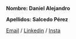 **Nombre: Daniel Alejandro** 

**Apellidos: Salcedo Pérez**


[Email](trabajosdedanielalejandro@gmail.com) / [Linkedin](https://es.linkedin.com/in/d-alejandro-salcedo-p) / [Insta](https://www.instagram.com/alejokawaii/)
